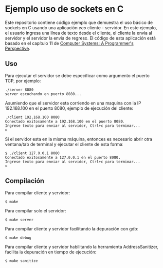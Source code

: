 # Ejemplo uso de sockets en C
Este repositorio contiene código ejemplo que demuestra el uso básico de sockets en C usando una aplicación *eco* cliente - servidor. En este ejemplo, el usuario ingresa una línea de texto desde el cliente, el cliente la envia al servidor y el servidor la envia de regreso. El código de esta aplicación está basado en el capítulo 11 de [Computer Systems: A Programmer's Perspective](http://csapp.cs.cmu.edu/3e/home.html).

## Uso
Para ejecutar el servidor se debe especificar como argumento el puerto TCP, por ejemplo:
```
./server 8080
server escuchando en puerto 8080...
```

Asumiendo que el servidor esta corriendo en una maquina con la IP 192.168.100 en el puerto 8080, ejemplo de ejecución del cliente:
```
./client 192.168.100 8080
Conectado exitosamente a 192.168.100 en el puerto 8080.
Ingrese texto para enviar al servidor, Ctrl+c para terminar...
> 
```
Si el servidor esta en la misma máquina, entonces es necesario abrir otra ventana/tab de terminal y ejecutar el cliente de esta forma:
```
$ ./client 127.0.0.1 8080
Conectado exitosamente a 127.0.0.1 en el puerto 8080.
Ingrese texto para enviar al servidor, Ctrl+c para terminar...
> 
```

## Compilación
Para compilar cliente y servidor:
```
$ make
```
Para compilar solo el servidor:
```
$ make server
```
Para compilar cliente y servidor facilitando la depuración con gdb:
```
$ make debug
```
Para compilar cliente y servidor habilitando la herramienta AddressSanitizer, facilita la depuración en tiempo de ejecución:
```
$ make sanitize
```
